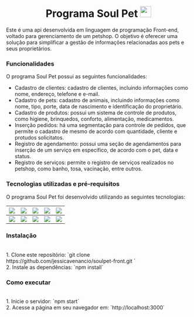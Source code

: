 <h1 align="center">Programa Soul Pet <img src="https://media.giphy.com/media/WUlplcMpOCEmTGBtBW/giphy.gif" width="30"> <br /></h1>

Este é uma api desenvolvida em linguagem de programação Front-end, voltado para gerenciamento de um petshop. O objetivo é oferecer uma solução para simplificar a gestão de informações relacionadas aos pets e seus proprietários.

<h3>Funcionalidades</h3>
O programa Soul Pet possui as seguintes funcionalidades:

- Cadastro de clientes: cadastro de clientes, incluindo informações como nome, endereço, telefone e e-mail.
- Cadastro de pets: cadastro de animais, incluindo informações como nome, tipo, porte, data de nascimento e identificação do proprietário.
- Cadastro de produtos: possui um sistema de controle de produtos, como higiene, brinquedos, conforto, alimentação, medicamentos.
- Inserção pedidos: há uma segmentação para controle de pedidos, que permite o cadastro de mesmo de acordo com quantidade, cliente e protudos solicitatos.
- Registro de agendamento: possui uma seção de agendamentos para inserção de um serviço em específico, de acordo com o pet, data e status.
- Registro de serviços: permite o registro de serviços realizados no petshop, como banho, tosa, vacinação, entre outros.

<h3>Tecnologias utilizadas e pré-requisitos</h3>
O programa Soul Pet foi desenvolvido utilizando as seguintes tecnologias:

|![](https://img.shields.io/badge/-JavaScript-black?logo=javascript&style=plastic)|![](https://img.shields.io/badge/-NodeJs-black?logo=nodedotjs&style=plastic)|![](https://img.shields.io/badge/-React-black?logo=react&style=plastic)|![](https://img.shields.io/badge/-Express-black?logo=express&style=plastic)|![](https://img.shields.io/badge/-Html-black?logo=html5&style=plastic)|
|---|---|---|---|---|
|![](https://img.shields.io/badge/-MySQL-black?logo=mysql&style=plastic)|![](https://img.shields.io/badge/-Postman-black?logo=postman&style=plastic)|![](https://img.shields.io/badge/-Git-black?logo=git&style=plastic)|![](https://img.shields.io/badge/-Bootstrap-black?logo=bootstrap&style=plastic)|![](https://img.shields.io/badge/-Css-black?logo=css3&style=plastic)

<h3>Instalação</h3> <br />
1. Clone este repositório: `git clone https://github.com/jessicavenancio/soulpet-front.git ` <br />
2. Instale as dependências: `npm install`

<h3>Como executar</h3> <br />
1. Inicie o servidor: `npm start` <br />
2. Acesse a página em seu navegador em: `http://localhost:3000`


